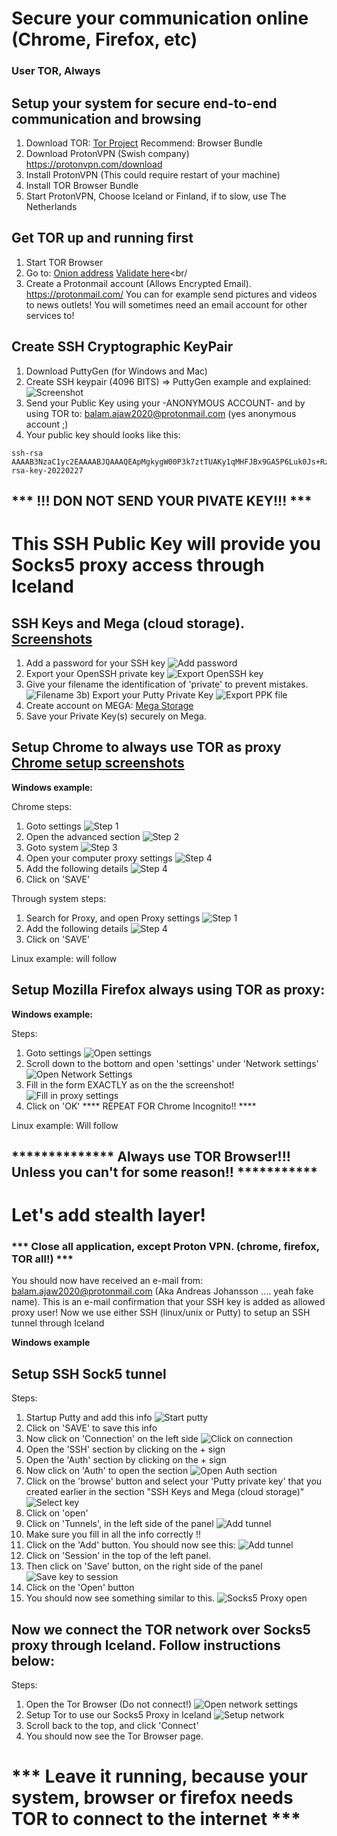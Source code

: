 # Secure your communication online (Chrome, Firefox, etc)
### User TOR, Always

## Setup your system for secure end-to-end communication and browsing
 
1) Download TOR: [Tor Project](https://www.torproject.org/download/) Recommend: Browser Bundle
2) Download ProtonVPN (Swish company) https://protonvpn.com/download
3) Install ProtonVPN (This could require restart of your machine)
4) Install TOR Browser Bundle
5) Start ProtonVPN, Choose Iceland or Finland, if to slow, use The Netherlands

## Get TOR up and running first
1) Start TOR Browser
2) Go to: [Onion address](https://protonmailrmez3lotccipshtkleegetolb73fuirgj7r4o4vfu7ozyd.onion/) [Validate here](https://protonmail.com/tor)<br/
3) Create a Protonmail account (Allows Encrypted Email). https://protonmail.com/ 
You can for example send pictures and videos to news outlets!
You will sometimes need an email account for other services to!

## Create SSH Cryptographic KeyPair
1) Download PuttyGen (for Windows and Mac)
2) Create SSH keypair (4096 BITS)  => PuttyGen example and explained: ![Screenshot](https://i.ibb.co/nfXryBZ/Screenshot-1.png)
3) Send your Public Key using your -ANONYMOUS ACCOUNT- and by using TOR to: [balam.ajaw2020@protonmail.com](balam.ajaw2020@protonmail.com) (yes anonymous account ;)
4) Your public key should looks like this: 
```
ssh-rsa AAAAB3NzaC1yc2EAAAABJQAAAQEApMgkygW00P3k7ztTUAKy1qMHFJBx9GA5P6Luk0Js+RzhdPFNWzJUovYxq6AdV51d95UeywNjC98jL3VKOIN5b6JqCsDJCufpIy1KRx66+FuZyoRovLgxK7iKphqoubPQ2pA61Xq5fFqRd7FJhvEdl9UomZ+K68y6Izbj66hr+8fSOwtHcNcrMalTbDT+8Wop2hTHFDU5CyGEVOSnL4QsurxNZoUhRulbF3aJQyL3GWTYno4hGmNZMr08jVurh6z/05jKh+VAzN5L1gTYH1f+mPTseIMku6RbppeXgzj6N4LOJesXhpzhoMZFIu02SUexEtxt8EMK0iL2VMb7aIMeow== rsa-key-20220227
```
## *** !!! DON NOT SEND YOUR PIVATE KEY!!! *** ##

# This SSH Public Key will provide you Socks5 proxy access through Iceland #

## SSH Keys and Mega (cloud storage). [Screenshots](https://ibb.co/album/n8crnF)

1) Add a password for your SSH key ![Add password](https://i.ibb.co/W56DxJg/Export-Open-SSH-key-add-password.png)
2) Export your OpenSSH private key ![Export OpenSSH key](https://i.ibb.co/zJwMFgN/SSH-private-key.png)
3) Give your filename the identification of 'private' to prevent mistakes. ![Filename](https://i.ibb.co/4Z0p9Vj/Export-Open-SSH-key-save.png)
3b) Export your Putty Private Key ![Export PPK file](https://i.ibb.co/tBGCt5m/Putty-export-key.png)
4) Create account on MEGA: [Mega Storage](https://mega.nz/start)
5) Save your Private Key(s) securely on Mega.

## Setup Chrome to always use TOR as proxy [Chrome setup screenshots](https://ibb.co/album/X7wSGr)

<b>Windows example:</b>

Chrome steps: 
  1) Goto settings ![Step 1](https://i.ibb.co/StTgjmD/Chrome-step-1.png)
  2) Open the advanced section ![Step 2](https://i.ibb.co/gWHKHcd/Chrome-step-2.png)
  3) Goto system ![Step 3](https://i.ibb.co/jZxc9ng/Chrome-step-4.png)
  4) Open your computer proxy settings ![Step 4](https://i.ibb.co/LYs5X30/Chrome-step-5.png)
  5) Add the following details ![Step 4](https://i.ibb.co/M1V38ph/Chrome-step-6.png)
  5) Click on 'SAVE'

Through system steps: 
  1) Search for Proxy, and open Proxy settings ![Step 1](https://i.ibb.co/C6FZymt/Windows-Proxy-settings.png)
  5) Add the following details ![Step 4](https://i.ibb.co/M1V38ph/Chrome-step-6.png)
  5) Click on 'SAVE'

Linux example: will follow

## Setup Mozilla Firefox always using TOR as proxy:
<b>Windows example:</b>

Steps:
  1) Goto settings ![Open settings](https://i.ibb.co/TMwB63b/FF-step-1.png)
  2) Scroll down to the bottom and open 'settings' under 'Network settings' ![Open Network Settings](https://i.ibb.co/PN7yD1V/FF-step-3.png)
  3) Fill in the form EXACTLY as on the the screenshot! ![Fill in proxy settings](https://i.ibb.co/qCbf3hz/FF-step-4.png)
  4) Click on 'OK'
**** REPEAT FOR Chrome Incognito!! ****

Linux example: Will follow

## ************** Always use TOR Browser!!! Unless you can't for some reason!!  *********** ##

# Let's add stealth layer!

### *** Close all application, except Proton VPN. (chrome, firefox, TOR all!) *** ###

You should now have received an e-mail from: [balam.ajaw2020@protonmail.com](balam.ajaw2020@protonmail.com) (Aka Andreas Johansson .... yeah fake name). 
This is an e-mail confirmation that your SSH key is added as allowed proxy user! Now we use either SSH (linux/unix or Putty) to setup an SSH tunnel through Iceland

<b>Windows example</b>

## Setup SSH Sock5 tunnel

Steps:
1) Startup Putty and add this info ![Start putty](https://i.ibb.co/DKyF7Sf/Putty-add-host-info.png)
2) Click on 'SAVE' to save this info
3) Now click on 'Connection' on the left side ![Click on connection](https://i.ibb.co/xjFsXKm/Putty-open-SSH-tunnel-info.png) 
4) Open the 'SSH' section by clicking on the + sign
5) Open the 'Auth' section by clicking on the + sign
6) Now click on 'Auth' to open the section ![Open Auth section](https://i.ibb.co/L5hsbbK/Putty-open-Auth-section.png)
7) Click on the 'browse' button and select your 'Putty private key' that you created earlier in the section "SSH Keys and Mega (cloud storage)" ![Select key](https://i.ibb.co/xmYvNnX/Putty-Select-putty-private-key.png)
8) Click on 'open'
8) Click on 'Tunnels', in the left side of the panel ![Add tunnel](https://i.ibb.co/fFQ2JsF/Putty-add-socks5-tunnel.png)
9) Make sure you fill in all the info correctly !! 
10) Click on the 'Add' button. You should now see this: ![Add tunnel](https://i.ibb.co/x20z9rz/Putty-verify-tunnel-info.png) 
11) Click on 'Session' in the top of the left panel. 
12) Then click on 'Save' button, on the right side of the panel ![Save key to session](https://i.ibb.co/N6nJqRm/Putty-Store-key-to-session.png)
13) Click on the 'Open' button
14) You should now see something similar to this. ![Socks5 Proxy open](https://i.ibb.co/YcPHjJS/Putty-tunnel-connected.png)

## Now we connect the TOR network over Socks5 proxy through Iceland. Follow instructions below:

Steps:
1) Open the Tor Browser (Do not connect!) ![Open network settings](https://i.ibb.co/M8dYb4H/Tor-Main-Network-Settings.png)
2) Setup Tor to use our Socks5 Proxy in Iceland ![Setup network](https://i.ibb.co/6Z527XF/Tor-Network-setup.png)
3) Scroll back to the top, and click 'Connect'
4) You should now see the Tor Browser page.


# *** Leave it running, because your system, browser or firefox needs TOR to connect to the internet *** 



